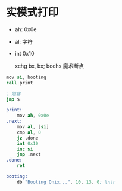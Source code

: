 # 实模式打印

- ah: 0x0e
- al: 字符
- int 0x10

    xchg bx, bx; bochs 魔术断点

```s
mov si, booting
call print

; 阻塞
jmp $

print:
    mov ah, 0x0e
.next:
    mov al, [si]
    cmp al, 0
    jz .done
    int 0x10
    inc si
    jmp .next
.done:
    ret

booting:
    db "Booting Onix...", 10, 13, 0; \n\r
```